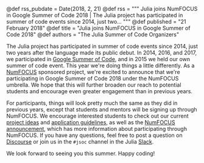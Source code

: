@def rss_pubdate = Date(2018, 2, 21)
@def rss = """ Julia joins NumFOCUS in Google Summer of Code 2018 | The Julia project has participated in summer of code events since 2014, just two... """
@def published = "21 February 2018"
@def title = "Julia joins NumFOCUS in Google Summer of Code 2018"
@def authors = "The Julia Summer of Code Organizers"  

The Julia project has participated in summer of code events since 2014, just two
years after the language made its public debut.
In 2014, 2016, and 2017, we participated in [Google Summer of Code][gsoc], and in 2015
we held our own summer of code event.
This year we're doing things a little differently.
As a [NumFOCUS][nf] sponsored project, we're excited to announce that we're participating
in Google Summer of Code 2018 under the NumFOCUS umbrella.
We hope that this will further broaden our reach to potential students and encourage
even greater engagement than in previous years.

For participants, things will look pretty much the same as they did in previous years,
except that students and mentors will be signing up through NumFOCUS.
We encourage interested students to check out our current [project ideas][projects]
and [application guidelines][apply], as well as the [NumFOCUS announcement][nf-ann],
which has more information about participating through NumFOCUS.
If you have any questions, feel free to post a question on [Discourse][discourse] or
join us in the `#jsoc` channel in the Julia [Slack][slack].

We look forward to seeing you this summer.
Happy coding!

[nf]: https://www.numfocus.org
[gsoc]: https://summerofcode.withgoogle.com/
[projects]: https://julialang.org/soc/ideas-page.html
[apply]: https://julialang.org/soc/guidelines/
[nf-ann]: https://www.numfocus.org/blog/applications-are-open-for-google-summer-of-code-with-numfocus/
[discourse]: https://discourse.julialang.org
[slack]: https://slackinvite.julialang.org
